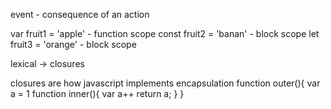 event - consequence of an action

var fruit1 = 'apple' - function scope
const fruit2 = 'banan' - block scope
let fruit3 = 'orange' - block scope

lexical -> closures

closures are how javascript implements encapsulation
function outer(){
    var a = 1
    function inner(){
        var a++
        return a; 
    } 
}